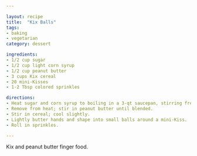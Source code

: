 ```yaml
---

layout: recipe
title:  "Kix Balls"
tags: 
- baking
- vegetarian
category: dessert

ingredients:
- 1/2 cup sugar
- 1/2 cup light corn syrup
- 1/2 cup peanut butter
- 3 cups Kix cereal
- 20 mini-Kisses
- 1-2 Tbsp colored sprinkles

directions:
- Heat sugar and corn syrup to boiling in a 3-qt saucepan, stirring frequently. 
- Remove from heat; stir in peanut butter until blended. 
- Stir in cereal; cool slightly. 
- Lightly butter hands and shape into small balls around a mini-Kiss. 
- Roll in sprinkles.

---
```


Kix and peanut butter finger food.